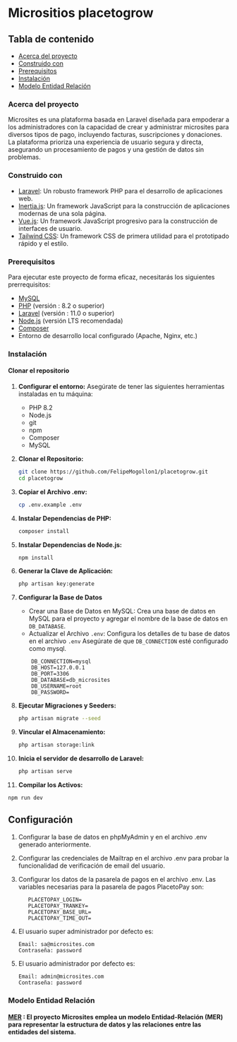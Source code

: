 # Micrositios placetogrow



## Tabla de contenido

- [Acerca del proyecto](#Acerca-del-proyecto)
- [Construido con](#construido-con)
- [Prerequisitos](#prerequisitos)
- [Instalación](#instalación)
- [Modelo Entidad Relación](#modelo-entidad-relación)

### Acerca del proyecto

Microsites es una plataforma basada en Laravel diseñada para empoderar a los administradores con la capacidad de crear y administrar microsites para diversos tipos de pago, incluyendo facturas, suscripciones y donaciones. La plataforma prioriza una experiencia de usuario segura y directa, asegurando un procesamiento de pagos y una gestión de datos sin problemas.

### Construido con

- [Laravel](https://laravel.com): Un robusto framework PHP para el desarrollo de aplicaciones web.
- [Inertia.js](https://inertiajs.com): Un framework JavaScript para la construcción de aplicaciones modernas de una sola página.
- [Vue.js](https://vuejs.org): Un framework JavaScript progresivo para la construcción de interfaces de usuario.
- [Tailwind CSS](https://tailwindcss.com): Un framework CSS de primera utilidad para el prototipado rápido y el estilo.

### Prerequisitos
Para ejecutar este proyecto de forma eficaz, necesitarás los siguientes prerrequisitos:

- [MySQL](https://www.mysql.com/) 
- [PHP](https://www.php.net/) (versión : 8.2 o superior)
- [Laravel](https://laravel.com/docs/11.x) (versión : 11.0 o superior)
- [Node.js](https://nodejs.org/) (versión LTS recomendada)
- [Composer](https://getcomposer.org/)
- Entorno de desarrollo local configurado (Apache, Nginx, etc.)

### Instalación

#### Clonar el repositorio

1. **Configurar el entorno:**
   Asegúrate de tener las siguientes herramientas instaladas en tu máquina:
    - PHP 8.2
    - Node.js
    - git 
    - npm
    - Composer
    - MySQL
   

2. **Clonar el Repositorio:**
    ```bash
    git clone https://github.com/FelipeMogollon1/placetogrow.git
    cd placetogrow
    ```
3. **Copiar el Archivo .env:**
   ```bash
   cp .env.example .env
   ```

4. **Instalar Dependencias de PHP:**
   ```bash
   composer install
   ```

5. **Instalar Dependencias de Node.js:**
   ```bash
   npm install
   ```

6. **Generar la Clave de Aplicación:**
   ```bash
   php artisan key:generate
   ```

7. **Configurar la Base de Datos**

   - Crear una Base de Datos en MySQL:  Crea una base de datos en MySQL para el proyecto y agregar el nombre de la base de datos en `DB_DATABASE`.
   - Actualizar el Archivo `.env`:  Configura los detalles de tu base de datos en el archivo `.env` Asegúrate de que `DB_CONNECTION` esté configurado como mysql.
    ```
        DB_CONNECTION=mysql
        DB_HOST=127.0.0.1
        DB_PORT=3306
        DB_DATABASE=db_microsites
        DB_USERNAME=root
        DB_PASSWORD=       
    ```
8. **Ejecutar Migraciones y Seeders:**
   ```bash
   php artisan migrate --seed
   ```

9. **Vincular el Almacenamiento:**
   ```bash
   php artisan storage:link
   ```

10. **Inicia el servidor de desarrollo de Laravel:**
    ```bash
    php artisan serve
    ```

11. **Compilar los Activos:**
   ```bash
   npm run dev
   ```


## Configuración

1. Configurar la base de datos en phpMyAdmin y en el archivo .env generado anteriormente.
2. Configurar las credenciales de Mailtrap en el archivo .env para probar la funcionalidad de verificación de email del usuario.
3. Configurar los datos de la pasarela de pagos en el archivo .env. Las variables necesarias para la pasarela de pagos PlacetoPay son:
  
    ```env
       PLACETOPAY_LOGIN=
       PLACETOPAY_TRANKEY=
       PLACETOPAY_BASE_URL=
       PLACETOPAY_TIME_OUT=
    ```

4. El usuario super administrador por defecto es:
    ```env
    Email: sa@microsites.com
    Contraseña: password
    ```
5. El usuario administrador por defecto es:
    ```env
    Email: admin@microsites.com
    Contraseña: password
    ```


### Modelo Entidad Relación
#### [MER](https://lucid.app/lucidchart/10fb95bf-0255-4128-a140-e57546d8fb4d/edit?invitationId=inv_ac912b73-c96f-4386-acb9-28abf2053deb) : El proyecto Microsites emplea un modelo Entidad-Relación (MER) para representar la estructura de datos y las relaciones entre las entidades del sistema.

